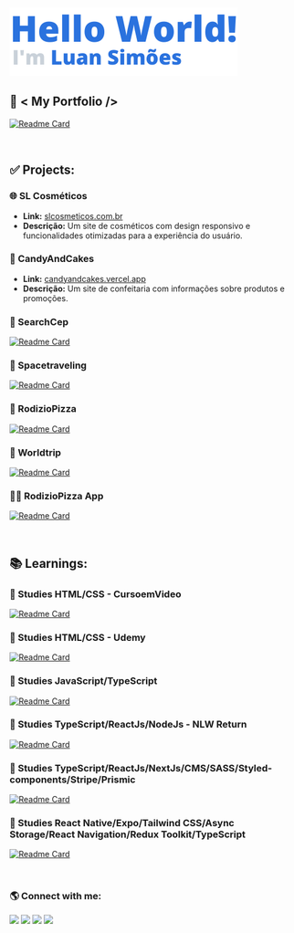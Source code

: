 <img src="./helloWorld.png" alt="Hello World" />

## 🎨 &lt; My Portfolio /&gt;
[![Readme Card](https://github-readme-stats.vercel.app/api/pin/?username=SyLu4N&repo=myportfolio&theme=blueberry)](https://github.com/SyLu4N/myportfolio)

</br>

## ✅ Projects:
### 🌐 SL Cosméticos
- **Link:** [slcosmeticos.com.br](https://slcosmeticos.com.br)
- **Descrição:** Um site de cosméticos com design responsivo e funcionalidades otimizadas para a experiência do usuário.

### 🍬 CandyAndCakes
- **Link:** [candyandcakes.vercel.app](https://candyandcakes.vercel.app/)
- **Descrição:** Um site de confeitaria com informações sobre produtos e promoções. 

### 🔎 SearchCep
[![Readme Card](https://github-readme-stats.vercel.app/api/pin/?username=SyLu4N&repo=APIEndereco&theme=blueberry)](https://github.com/SyLu4N/APIEndereco)

### 🚀 Spacetraveling
[![Readme Card](https://github-readme-stats.vercel.app/api/pin/?username=SyLu4N&repo=blogNextJs&theme=blueberry)](https://github.com/SyLu4N/blogNextJs)

### 🍕 RodizioPizza
[![Readme Card](https://github-readme-stats.vercel.app/api/pin/?username=SyLu4N&repo=rodiziopizza&theme=blueberry)](https://github.com/SyLu4N/rodiziopizza)

### 🛫 Worldtrip
[![Readme Card](https://github-readme-stats.vercel.app/api/pin/?username=SyLu4N&repo=worldtrip&theme=blueberry)](https://github.com/SyLu4N/worldtrip)

### 🍕📱 RodizioPizza App
[![Readme Card](https://github-readme-stats.vercel.app/api/pin/?username=SyLu4N&repo=rodiziopizza-app&theme=blueberry)](https://github.com/SyLu4N/rodiziopizza-app)

</br>

## 📚 Learnings:

### 📖 Studies HTML/CSS - CursoemVideo
[![Readme Card](https://github-readme-stats.vercel.app/api/pin/?username=SyLu4N&repo=HtmleCssCursoemVideo&theme=blueberry)](https://github.com/SyLu4N/HtmleCssCursoemVideo)

### 📖 Studies HTML/CSS - Udemy
[![Readme Card](https://github-readme-stats.vercel.app/api/pin/?username=SyLu4N&repo=HtmleCssUdemy&theme=blueberry)](https://github.com/SyLu4N/HtmleCssUdemy)

### 📖 Studies JavaScript/TypeScript
[![Readme Card](https://github-readme-stats.vercel.app/api/pin/?username=SyLu4N&repo=JsUdemy&theme=blueberry)](https://github.com/SyLu4N/JsUdemy)

### 📖 Studies TypeScript/ReactJs/NodeJs - NLW Return
[![Readme Card](https://github-readme-stats.vercel.app/api/pin/?username=SyLu4N&repo=nlw-return&theme=blueberry)](https://github.com/SyLu4N/nlw-return)

### 📖 Studies TypeScript/ReactJs/NextJs/CMS/SASS/Styled-components/Stripe/Prismic
[![Readme Card](https://github-readme-stats.vercel.app/api/pin/?username=SyLu4N&repo=ignite-rocketseat&theme=blueberry)](https://github.com/SyLu4N/ignite-rocketseat)

### 📱 Studies React Native/Expo/Tailwind CSS/Async Storage/React Navigation/Redux Toolkit/TypeScript
[![Readme Card](https://github-readme-stats.vercel.app/api/pin/?username=SyLu4N&repo=learn-react-native&theme=blueberry)](https://github.com/SyLu4N/learn-react-native)

</br>

### 🌎 Connect with me:
<div> 
  <a href="https://www.instagram.com/_luannsimoes_/" target="_blank"><img src="https://img.shields.io/badge/-Instagram-%23E4405F?style=for-the-badge&logo=instagram&logoColor=white" target="_blank"></a>
  <a href="https://discord.gg/SyLu4N" target="_blank"><img src="https://img.shields.io/badge/Discord-7289DA?style=for-the-badge&logo=discord&logoColor=white" target="_blank"></a> 
  <a href="mailto:luaan.carlos@hotmail.com"><img src="https://img.shields.io/badge/-Email-%23333?style=for-the-badge&logo=gmail&logoColor=white" target="_blank"></a>
  <a href="https://www.linkedin.com/in/luan-sim%C3%B5es-617492236/" target="_blank"><img src="https://img.shields.io/badge/-LinkedIn-%230077B5?style=for-the-badge&logo=linkedin&logoColor=white" target="_blank"></a> 
</div>
